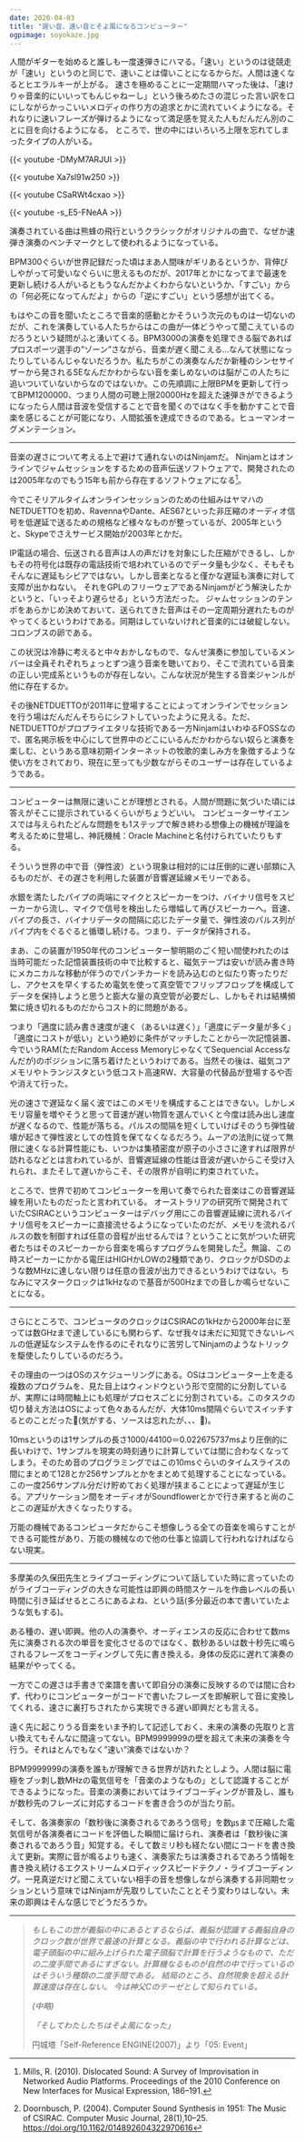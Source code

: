 ```yaml
---
date: 2020-04-03
title: "遅い音、速い音とそよ風になるコンピューター"
ogpimage: soyokaze.jpg
---
```

人間がギターを始めると誰しも一度速弾きにハマる。「速い」というのは徒競走が「速い」というのと同じで、速いことは偉いことになるからだ。人間は速くなるとヒエラルキーが上がる。
速さを極めることに一定期間ハマった後は、「速けりゃ音楽的にいいってもんじゃねーし」という後ろめたさの混じった言い訳を口にしながらかっこいいメロディの作り方の追求とかに流れていくようになる。それなりに速いフレーズが弾けるようになって満足感を覚えた人もだんだん別のことに目を向けるようになる。
ところで、世の中にはいろいろ上限を忘れてしまったタイプの人がいる。

{{< youtube -DMyM7ARJUI >}}

{{< youtube Xa7sl91w250 >}}

{{< youtube CSaRWt4cxao >}}

{{< youtube -s_E5-FNeAA >}}

演奏されている曲は熊蜂の飛行というクラシックがオリジナルの曲で、なぜか速弾き演奏のベンチマークとして使われるようになっている。

BPM300ぐらいが世界記録だった頃はまあ人間味がギリあるというか、背伸びしやがって可愛いなぐらいに思えるものだが、2017年とかになってまで最速を更新し続ける人がいるともうなんだかよくわからないというか、「すごい」からの「何必死になってんだよ」からの「逆にすごい」という感想が出てくる。

もはやこの音を聞いたところで音楽的感動とかそういう次元のものは一切ないのだが、これを演奏している人たちからはこの曲が一体どうやって聞こえているのだろうという疑問がふと湧いてくる。BPM3000の演奏を処理できる脳であればプロスポーツ選手の”ゾーン”さながら、音楽が遅く聞こえる…なんて状態になったりしているんじゃないだろうか。私たちがこの演奏なんだか新種のシンセサイザーから発されるSEなんだかわからない音を楽しめないのは脳がこの人たちに追いついていないからなのではないか。この先順調に上限BPMを更新して行ってBPM1200000、つまり人間の可聴上限20000Hzを超えた速弾きができるようになったら人間は音波を受信することで音を聞くのではなく手を動かすことで音楽を感じることが可能になり、人間拡張を達成できるのである。ヒューマンオーグメンテーション。

---

音楽の遅さについて考える上で避けて通れないのはNinjamだ。
Ninjamとはオンラインでジャムセッションをするための音声伝送ソフトウェアで、開発されたのは2005年なのでもう15年も前から存在するソフトウェアになる[^networked]。

今でこそリアルタイムオンラインセッションのための仕組みはヤマハのNETDUETTOを初め、RavennaやDante、AES67といった非圧縮のオーディオ信号を低遅延で送るための規格など様々なものが整っているが、2005年というと、Skypeでさえサービス開始が2003年とかだ。

IP電話の場合、伝送される音声は人の声だけを対象にした圧縮ができるし、しかもその符号化は既存の電話技術で培われているのでデータ量も少なく、そもそもそんなに遅延もシビアではない。しかし音楽となると僅かな遅延も演奏に対して支障が出かねない。
それをGPLのフリーウェアであるNinjamがどう解決したかというと、「いっそより遅らせる」という方法だった。
ジャムセッションのテンポをあらかじめ決めておいて、送られてきた音声はその一定周期分遅れたものがやってくるというわけである。同期はしていないけれど音楽的には破綻しない。コロンブスの卵である。

この状況は冷静に考えると中々おかしなもので、なんせ演奏に参加しているメンバーは全員それぞれちょっとずつ違う音楽を聴いており、そこで流れている音楽の正しい完成系というものが存在しない。こんな状況が発生する音楽ジャンルが他に存在するか。

その後NETDUETTOが2011年に登場することによってオンラインでセッションを行う場はだんだんそちらにシフトしていったように見える。ただ、NETDUETTOがプロプライエタリな技術である一方NinjamはいわゆるFOSSなので、匿名掲示板を中心にして世界中のどこにいるんだかわからない奴らと演奏を楽しむ、というある意味初期インターネットの牧歌的楽しみ方を象徴するような使い方をされており、現在に至っても少数ながらそのユーザーは存在しているようである。

---

コンピューターは無限に速いことが理想とされる。人間が問題に気づいた頃には答えがそこに提示されているくらいがちょうどいい。
コンピューターサイエンスでは与えられたどんな問題をも1ステップで解き終わる想像上の機械が理論を考えるために登場し、神託機械：Oracle Machineと名付けられていたりもする。

そういう世界の中で音（弾性波）という現象は相対的には圧倒的に遅い部類に入るものだが、その遅さを利用した装置が音響遅延線メモリーである。

水銀を満たしたパイプの両端にマイクとスピーカーをつけ、バイナリ信号をスピーカーから流し、マイクで信号を検出したら増幅して再びスピーカーへ。音速、パイプの長さ、バイナリデータの間隔に応じたデータ量で、弾性波のパルス列がパイプ内をぐるぐると循環し続ける。つまり、データが保持される。

まあ、この装置が1950年代のコンピューター黎明期のごく短い間使われたのは当時可能だった記憶装置技術の中で比較すると、磁気テープは安いが読み書き時にメカニカルな移動が伴うのでパンチカードを読み込むのと似たり寄ったりだし、アクセスを早くするため電気を使って真空管でフリップフロップを構成してデータを保持しようと思うと膨大な量の真空管が必要だし、しかもそれは結構頻繁に焼き切れるものだからコスト的に問題がある。

つまり「適度に読み書き速度が速く（あるいは遅く）」「適度にデータ量が多く」「適度にコストが低い」という絶妙に条件がマッチしたことから一次記憶装置、今でいうRAM(ただRandom Access MemoryじゃなくてSequencial Accessなんだが)のポジションに落ち着けたというわけである。当然その後は、磁気コアメモリやトランジスタという低コスト高速RW、大容量の代替品が登場するや否や消えて行った。

光の速さで遅延なく届く波ではこのメモリを構成することはできない。しかしメモリ容量を増やそうと思って音速が遅い物質を選んでいくと今度は読み出し速度が遅くなるので、性能が落ちる。パルスの間隔を短くしていけばそのうち弾性破壊が起きて弾性波としての性質を保てなくなるだろう。ムーアの法則に従って無限に速くなる計算性能にも、いつかは集積密度が原子の小ささに達すれば限界が訪れるなどとは言われているが、音響遅延線の性能は音波が遅いからこそ受け入れられ、またそして遅いからこそ、その限界が自明に約束されていた。

ところで、世界で初めてコンピューターを用いて奏でられた音楽はこの音響遅延線を用いたものだったと言われている。
オーストラリアの研究所で開発されていたCSIRACというコンピューターはデバッグ用にこの音響遅延線に流れるバイナリ信号をスピーカーに直接流せるようになっていたのだが、メモリを流れるパルスの数を制御すれば任意の音程が出せるんでは？ということに気がついた研究者たちはそのスピーカーから音楽を鳴らすプログラムを開発した[^csirac]。無論、この時スピーカーにかかる電圧はHIGHかLOWの2種類であり、クロックがDSDのような数MHzに達しない限りは任意の音波が出力できるというわけではない。ちなみにマスタークロックは1kHzなので基音が500Hzまでの音しか鳴らせないことになる。

---

さらにところで、コンピュータのクロックはCSIRACの1kHzから2000年台に至っては数GHzまで達しているにも関わらず、なぜ我々は未だに知覚できないレベルの低遅延なシステムを作るのにそれなりに苦労してNinjamのようなトリックを駆使したりしているのだろう。

その理由の一つはOSのスケジューリングにある。OSはコンピューター上を走る複数のプログラムを、見た目上はウィンドウという形で空間的に分割しているが、実際には時間軸上にも処理がプロセスごとに分割されている。このタスクの切り替え方法はOSによって色々あるんだが、大体10ms間隔ぐらいでスイッチするとのことだった(気がする、ソースは忘れたが、、、)。

10msというのは1サンプルの長さ1000/44100＝0.022675737msより圧倒的に長いわけで、1サンプルを現実の時刻通りに計算していては間に合わなくなってしまう。そのため音のプログラミングではこの10msぐらいのタイムスライスの間にまとめて128とか256サンプルとかをまとめて処理することになっている。この一度256サンプル分だけ貯めておく処理が挟まることによって遅延が生じる。アプリケーション間をオーディオがSoundflowerとかで行き来すると尚のことこの遅延が大きくなったりする。

万能の機械であるコンピュータだからこそ想像しうる全ての音楽を鳴らすことができる可能性があり、万能の機械なので他の仕事と協調して行われなければならない現実。

---

多摩美の久保田先生とライブコーディングについて話していた時に言っていたのがライブコーディングの大きな可能性は即興の時間スケールを作曲レベルの長い時間に引き延ばせるところにあるよね、という話(多分最近の本で書いていたような気もする)。

ある種の、遅い即興。他の人の演奏や、オーディエンスの反応に合わせて数ms先に演奏される次の単音を変化させるのではなく、数秒あるいは数十秒先に鳴らされるフレーズをコーディングして先に書き換える。身体の反応に遅れて演奏の結果がやってくる。

一方でこの遅さは手書きで楽譜を書いて即自分の演奏に反映するのでは間に合わず、代わりにコンピューターがコードで書いたフレーズを即解釈して音に変換してくれる、速さに裏打ちされたから実現できる遅い即興だとも言える。

遠く先に起こりうる音楽をいま予約して記述しておく、未来の演奏の先取りと言い換えてもそんなに間違ってない。BPM9999999の壁を超えて未来の演奏を今行う。それはとんでもなく”速い”演奏ではないか？

BPM9999999の演奏を誰もが理解できる世界が訪れたとしよう。人間は脳に電極をブッ刺し数MHzの電気信号を「音楽のようなもの」として認識することができるようになった。音楽の演奏においてはライブコーディングが普及し、誰もが数秒先のフレーズに対応するコードを書き合うのが当たり前。

そして、各演奏家の「数秒後に演奏されるであろう信号」を数㎲まで圧縮した電気信号が各演奏者にコードを評価した瞬間に届けられ、演奏者は「数秒後に演奏されるであろう音」知覚する。そして数ミリ秒も経たない間にコードを書き換えて更新。実際に音が鳴るよりも速く、演奏家たちは演奏されるであろう情報を書き換え続けるエクストリームメロディックスピードテクノ・ライブコーディング。一見真逆だけど聞こえていない相手の音を想像しながら演奏する非同期セッションという意味ではNinjamが先取りしていたこととそう変わりはしない。未来の即興はそんな感じでどうだろうか。

---

> *もしもこの世が義脳の中にあるとするならば、義脳が認識する義脳自身のクロック数が世界で最速の計算となる。義脳の中で行われる計算などは、電子頭脳の中に組み上げられた電子頭脳で計算を行うようなもので、ただの二度手間であるにすぎない。計算機なるものが自然の中で行っているのはそういう種類の二度手間である。*
> *結局のところ、自然現象を超える計算速度は存在しない。*
> *今は神父Cのテーゼとして知られている。*
>
> *(中略)*
>
> *「そしてわたしたちはそよ風になった」*
>
> 円城塔「Self-Reference ENGINE(2007)」より「05: Event」



[^networked]: Mills, R. (2010). Dislocated Sound: A Survey of Improvisation in Networked Audio Platforms. Proceedings of the 2010 Conference on New Interfaces for Musical Expression, 186–191.
[^csirac]: Doornbusch, P. (2004). Computer Sound Synthesis in 1951: The Music of CSIRAC. Computer Music Journal, 28(1),10–25. https://doi.org/10.1162/014892604322970616